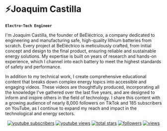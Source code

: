 # ⚡Joaquim Castilla

**`Electro-Tech Engineer`**

I'm Joaquim Castilla, the founder of BeEléctrico, a company dedicated to engineering and manufacturing safe, high-quality lithium batteries from scratch. Every project at BeEléctrico is meticulously crafted, from initial concept and design to the final product, ensuring reliable and sustainable energy solutions. My expertise is built on years of research and hands-on experience, which I channel into each battery to meet the highest standards of safety and performance.

In addition to my technical work, I create comprehensive educational content that breaks down complex energy topics into accessible and engaging videos. These videos are thoughtfully produced, incorporating all the knowledge I've gathered over the last five years, and are designed to inform and inspire others in the field of technology. I share this content with a growing audience of nearly 8,000 followers on TikTok and 185 subscribers on YouTube, as I continue to expand my reach and impact in the technological and energy sectors.

<p align="center">
  <a href="https://www.youtube.com/@BeElectrico?sub_confirmation=1">
    <img alt="youtube subscribers" title="Subscribe to my YouTube channel" src="https://freshidea.com/jonah/app/youtube-stats-badges/subscribers-badge.php"/></a>
  <a href="https://www.youtube.com/@BeElectrico">
    <img alt="youtube views" title="YouTube views" src="https://freshidea.com/jonah/app/beelectrico/view-count-badge.php"/></a> 
  <a href="https://github.com/JoaquimCastillaIzquierdo?tab=repositories&sort=stargazers">
    <img alt="total stars" title="Total stars on GitHub" src="https://custom-icon-badges.demolab.com/github/stars/JoaquimCastillaIzquierdo?color=55960c&style=for-the-badge&labelColor=488207&logo=star"/></a>
  <a href="https://github.com/JoaquimCastillaIzquierdo?tab=followers">
    <img alt="followers" title="Follow me on Github" src="https://custom-icon-badges.demolab.com/github/followers/JoaquimCastillaIzquierdo?color=236ad3&labelColor=1155ba&style=for-the-badge&logo=person-add&label=Follow&logoColor=white"/></a>
  <a href="https://github.com/JoaquimCastillaIzquierdo/Simple-View-Counter">
    <img alt="views" title="GitHub profile views" src="https://freshidea.com/jonah/app/JoaquimCastillaIzquierdo-profile-views"/></a>
</p>


<!--
**JoaquimCastillaIzquierdo/JoaquimCastillaIzquierdo** is a ✨ _special_ ✨ repository because its `README.md` (this file) appears on your GitHub profile.

Here are some ideas to get you started:

- 🔭 I’m currently working on ...
- 🌱 I’m currently learning ...
- 👯 I’m looking to collaborate on ...
- 🤔 I’m looking for help with ...
- 💬 Ask me about ...
- 📫 How to reach me: ...
- 😄 Pronouns: ...
- ⚡ Fun fact: ...
-->

